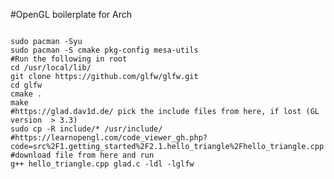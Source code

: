 #OpenGL boilerplate for Arch

<code>
sudo pacman -Syu
sudo pacman -S cmake pkg-config mesa-utils
#Run the following in root
cd /usr/local/lib/
git clone https://github.com/glfw/glfw.git
cd glfw
cmake .
make
#https://glad.dav1d.de/ pick the include files from here, if lost (GL version  > 3.3)
sudo cp -R include/* /usr/include/
#https://learnopengl.com/code_viewer_gh.php?code=src%2F1.getting_started%2F2.1.hello_triangle%2Fhello_triangle.cpp
#download file from here and run
g++ hello_triangle.cpp glad.c -ldl -lglfw
</code>
